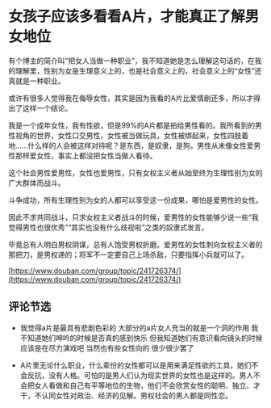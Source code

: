 # 女孩子应该多看看A片，才能真正了解男女地位

有个博主的简介叫“把女人当做一种职业”，我不知道她是怎么理解这句话的，在我的理解里，性别为女是生理意义上的，也是社会意义上的，社会意义上的“女性”还真就是一种职业。

或许有很多人觉得我在侮辱女性，其实是因为我看的A片比爱情剧还多，所以才得出了这样一个结论。

我是一个成年女性，我有性欲，但是99%的A片都是拍给男性看的。我所看到的男性视角的世界，女性口交男性，女性被当做玩具，女性被绑起来，女性四肢着地……什么样的人会被这样对待呢？是东西，是奴隶，是狗。男性从未像女性爱男性那样爱女性，事实上都没把女性当做人看待。

这个社会男性爱男性，女性也爱男性，只有女权主义者从始至终为生理性别为女的广大群体而战斗。

斗争成功，所有生理性别为女的人都可以享受这一份成果，哪怕是爱男性的女性。

因此不求共同战斗，只求女权主义者战斗的时候，爱男性的女性能够少说一些“我觉得男性也很优秀”“其实也没有什么歧视啦”之类的奴隶式发言。

毕竟总有人明白男权阴谋，总有人饱受男权折磨。爱男性的女性刺向女权主义者的那把刀，是男权递的；将军不一定要自己上场杀敌，只要指挥小兵就可以了。

[https://www.douban.com/group/topic/241726374/](https://www.douban.com/group/topic/241726374/)

## 评论节选

- 我觉得a片是最具有悲剧色彩的 大部分的a片女人充当的就是一个洞的作用 我不知道她们呻吟的时候是否真的感到快乐 但我知道她们有意识看向镜头的时候 应该是在尽力演戏吧 当然也有些女性向的 很少很少罢了

- A片里无论什么职业，什么辈份的女性都可以是用来满足性欲的工具，她们不会反抗，没有人格。可怕的是男人们认为现实世界的女性也是这样的。男人不会把女人看做和自己有平等地位的生物，他们不会欣赏女性的聪明、独立、才干，不认同女性对政治、经济的见解。男权社会的男人都是同性恋。

